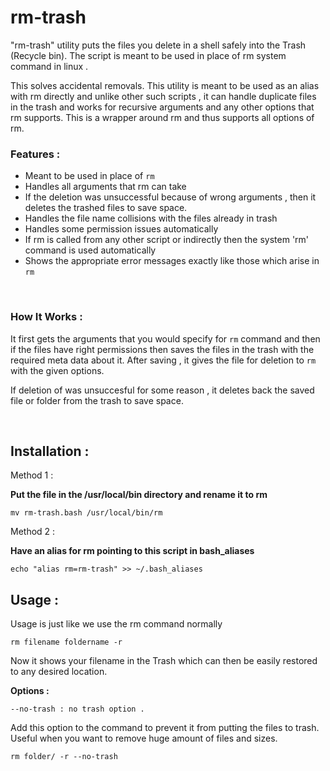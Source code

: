 # rm-trash
"rm-trash" utility puts the files you delete in a shell safely into the Trash (Recycle bin). The script is meant to be used in place of rm system command in linux .

This solves accidental removals. This utility is meant to be used as an alias with rm directly and unlike other such scripts , it can handle duplicate files in the trash and works for recursive arguments and any other options that rm supports. This is a wrapper around rm and thus supports all options of rm. 

### Features :
+ Meant to be used in place of `rm`
+ Handles all arguments that rm can take
+ If the deletion was unsuccessful because of wrong arguments , then it deletes the trashed files to save space.
+ Handles the file name collisions with the files already in trash
+ Handles some permission issues automatically
+ If rm is called from any other script or indirectly then the system 'rm' command is used automatically
+ Shows the appropriate error messages exactly like those which arise in `rm` 

<br>


### How It Works :
It first gets the arguments that you would specify for `rm` command and then if the files have right permissions then saves the files in the trash with the required meta data about it. After saving , it gives the file for deletion to `rm` with the given options.

If deletion of was unsuccesful for some reason , it deletes back the saved file or folder from the trash to save space.   


<br>

## Installation :

Method 1 :

**Put the file in the /usr/local/bin directory and rename it to rm**

```
mv rm-trash.bash /usr/local/bin/rm
```

Method 2 :

**Have an alias for rm pointing to this script in bash_aliases**
```
echo "alias rm=rm-trash" >> ~/.bash_aliases
```


## Usage :

Usage is just like we use the rm command normally

```
rm filename foldername -r
```
Now it shows your filename in the Trash which can then be easily restored to any desired location.


**Options :**

```
--no-trash : no trash option .
```
Add this option to the command to prevent it from putting the files to trash. Useful when you want to remove huge amount of files and sizes.

```
rm folder/ -r --no-trash
```
